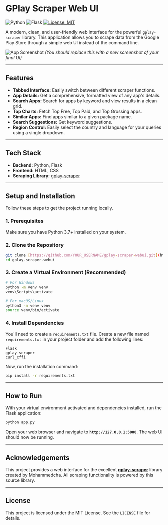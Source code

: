 # GPlay Scraper Web UI

![Python](https://img.shields.io/badge/Python-3.7+-blue.svg)
![Flask](https://img.shields.io/badge/Flask-2.0-orange.svg)
[![License: MIT](https://img.shields.io/badge/License-MIT-yellow.svg)](https://opensource.org/licenses/MIT)

A modern, clean, and user-friendly web interface for the powerful `gplay-scraper` library. This application allows you to scrape data from the Google Play Store through a simple web UI instead of the command line.

![App Screenshot](https://i.imgur.com/w9c5A7Q.png) 
*(You should replace this with a new screenshot of your final UI)*

---

## Features

- **Tabbed Interface:** Easily switch between different scraper functions.
- **App Details:** Get a comprehensive, formatted view of any app's details.
- **Search Apps:** Search for apps by keyword and view results in a clean grid.
- **Top Charts:** Fetch Top Free, Top Paid, and Top Grossing apps.
- **Similar Apps:** Find apps similar to a given package name.
- **Search Suggestions:** Get keyword suggestions.
- **Region Control:** Easily select the country and language for your queries using a single dropdown.

---

## Tech Stack

- **Backend:** Python, Flask
- **Frontend:** HTML, CSS
- **Scraping Library:** [gplay-scraper](https://github.com/Mohammedcha/gplay-scraper)

---

## Setup and Installation

Follow these steps to get the project running locally.

### 1. Prerequisites

Make sure you have Python 3.7+ installed on your system.

### 2. Clone the Repository

```bash
git clone [https://github.com/YOUR_USERNAME/gplay-scraper-webui.git](https://github.com/YOUR_USERNAME/gplay-scraper-webui.git)
cd gplay-scraper-webui
```

### 3. Create a Virtual Environment (Recommended)

```bash
# For Windows
python -m venv venv
venv\Scripts\activate

# For macOS/Linux
python3 -m venv venv
source venv/bin/activate
```

### 4. Install Dependencies

You'll need to create a `requirements.txt` file. Create a new file named `requirements.txt` in your project folder and add the following lines:

```
Flask
gplay-scraper
curl_cffi
```

Now, run the installation command:

```bash
pip install -r requirements.txt
```

---

## How to Run

With your virtual environment activated and dependencies installed, run the Flask application:

```bash
python app.py
```

Open your web browser and navigate to **`http://127.0.0.1:5000`**. The web UI should now be running.

---

## Acknowledgements

This project provides a web interface for the excellent **[gplay-scraper](https://github.com/Mohammedcha/gplay-scraper)** library created by Mohammedcha. All scraping functionality is powered by this source library.

---

## License

This project is licensed under the MIT License. See the `LICENSE` file for details.
